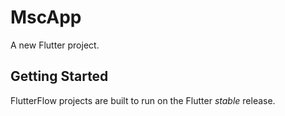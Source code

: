 # MscApp

A new Flutter project.

## Getting Started

FlutterFlow projects are built to run on the Flutter _stable_ release.
